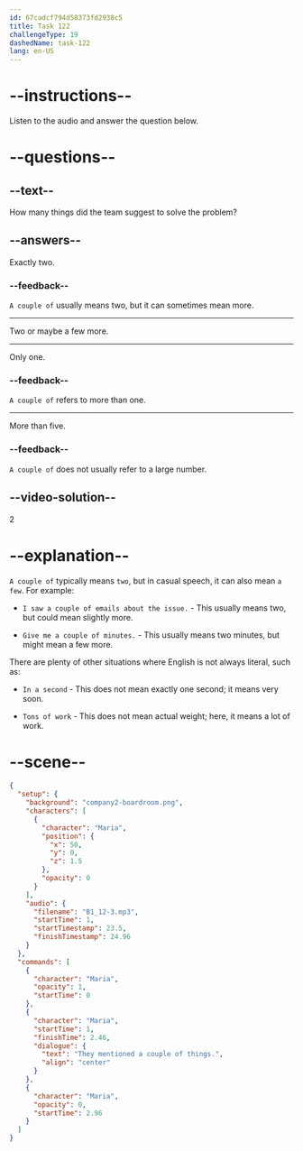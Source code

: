 ```yaml
---
id: 67cadcf794d58373fd2938c5
title: Task 122
challengeType: 19
dashedName: task-122
lang: en-US
---
```


<!-- (Audio) Maria: They mentioned a couple of things. -->

# --instructions--

Listen to the audio and answer the question below.  

# --questions--

## --text--

How many things did the team suggest to solve the problem?  

## --answers--

Exactly two.

### --feedback--

`A couple of` usually means two, but it can sometimes mean more.

---

Two or maybe a few more.

---

Only one.  

### --feedback--

`A couple of` refers to more than one.  

---

More than five.  

### --feedback--

`A couple of` does not usually refer to a large number.

## --video-solution--

2  

# --explanation--

`A couple of` typically means `two`, but in casual speech, it can also mean `a few`. For example:

- `I saw a couple of emails about the issue.` - This usually means two, but could mean slightly more.

- `Give me a couple of minutes.` - This usually means two minutes, but might mean a few more.

There are plenty of other situations where English is not always literal, such as:

- `In a second` - This does not mean exactly one second; it means very soon.

- `Tons of work` - This does not mean actual weight; here, it means a lot of work.

# --scene--

```json
{
  "setup": {
    "background": "company2-boardroom.png",
    "characters": [
      {
        "character": "Maria",
        "position": {
          "x": 50,
          "y": 0,
          "z": 1.5
        },
        "opacity": 0
      }
    ],
    "audio": {
      "filename": "B1_12-3.mp3",
      "startTime": 1,
      "startTimestamp": 23.5,
      "finishTimestamp": 24.96
    }
  },
  "commands": [
    {
      "character": "Maria",
      "opacity": 1,
      "startTime": 0
    },
    {
      "character": "Maria",
      "startTime": 1,
      "finishTime": 2.46,
      "dialogue": {
        "text": "They mentioned a couple of things.",
        "align": "center"
      }
    },
    {
      "character": "Maria",
      "opacity": 0,
      "startTime": 2.96
    }
  ]
}
```
